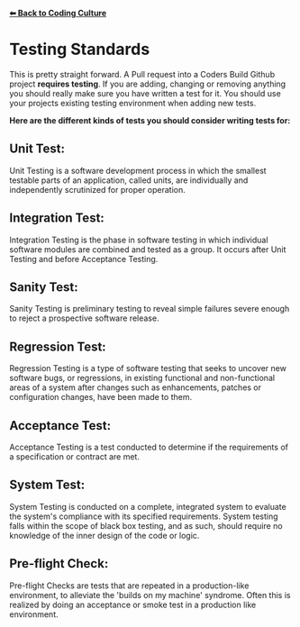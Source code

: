 **[⬅ Back to Coding Culture](../README.md)**

# Testing Standards

This is pretty straight forward.  A Pull request into a Coders Build Github project **requires testing**. If you are adding, changing or removing anything you should really make sure you have written a test for it.  You should use your projects existing testing environment when adding new tests.

**Here are the different kinds of tests you should consider writing tests for:**

## Unit Test:

Unit Testing is a software development process in which the smallest testable parts of an application, called units, are individually and independently scrutinized for proper operation.

## Integration Test:

Integration Testing is the phase in software testing in which individual software modules are combined and tested as a group. It occurs after Unit Testing and before Acceptance Testing.

## Sanity Test:

Sanity Testing is preliminary testing to reveal simple failures severe enough to reject a prospective software release.

## Regression Test:

Regression Testing is a type of software testing that seeks to uncover new software bugs, or regressions, in existing functional and non-functional areas of a system after changes such as enhancements, patches or configuration changes, have been made to them.

## Acceptance Test:

Acceptance Testing is a test conducted to determine if the requirements of a specification or contract are met.

## System Test:

System Testing is conducted on a complete, integrated system to evaluate the system's compliance with its specified requirements. System testing falls within the scope of black box testing, and as such, should require no knowledge of the inner design of the code or logic.

## Pre-flight Check:

Pre-flight Checks are tests that are repeated in a production-like environment, to alleviate the 'builds on my machine' syndrome. Often this is realized by doing an acceptance or smoke test in a production like environment.
